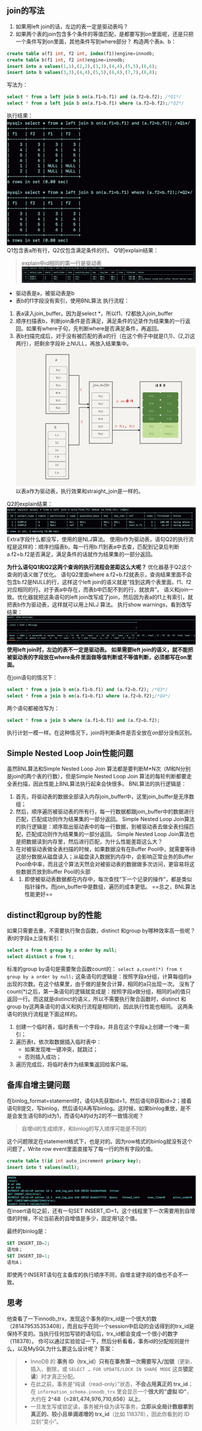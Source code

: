 ## join的写法
1. 如果用left join的话，左边的表一定是驱动表吗？
2. 如果两个表的join包含多个条件的等值匹配，是都要写到on里面呢，还是只把一个条件写到on里面，其他条件写到where部分？
构造两个表a、b：
```sql
create table a(f1 int, f2 int, index(f1))engine=innodb; 
create table b(f1 int, f2 int)engine=innodb; 
insert into a values(1,1),(2,2),(3,3),(4,4),(5,5),(6,6); 
insert into b values(3,3),(4,4),(5,5),(6,6),(7,7),(8,8);
```
写法为：
```sql
select * from a left join b on(a.f1=b.f1) and (a.f2=b.f2); /*Q1*/ 
select * from a left join b on(a.f1=b.f1) where (a.f2=b.f2);/*Q2*/
```
执行结果：
![](MySQL/attachments/e9e731bc8eb2e3917e0cd8fada60b44d_MD5.jpeg)
Q1包含表a所有行，Q2仅包含满足条件的行。
Q1的explain结果：
> explain中id相同的第一行是驱动表
![](MySQL/attachments/cbb6cd6c0b0fa21de6e05a9f0d899822_MD5.jpeg)
- 驱动表是a，被驱动表是b
- 表b的f1字段没有索引，使用BNL算法
执行流程：
1. 表a读入join_buffer。因为是select \*，所以f1、f2都放入join_buffer
2. 顺序扫描表b，判断join条件是否满足，满足条件的记录作为结果集的一行返回。如果有where子句，先判断where是否满足条件，再返回。
3. 表b扫描完成后，对于没有被匹配的表a的行（在这个例子中就是(1,1)、(2,2)这两行），把剩余字段补上NULL，再放入结果集中。
![](MySQL/attachments/1914a17f12f14d0fc4c2c323593981a5_MD5.jpeg)
以表a作为驱动表，执行效果和straight_join是一样的。

Q2的explain结果：
![](MySQL/attachments/7991bce6c3eb5350fc856c4e1522e58e_MD5.jpeg)
Extra字段什么都没写，使用的是NLJ算法。
使用b作为驱动表，语句Q2的执行流程是这样的：顺序扫描表b，每一行用b.f1到表a中去查，匹配到记录后判断a.f2=b.f2是否满足，满足条件的话就作为结果集的一部分返回。

**为什么语句Q1和Q2这两个查询的执行流程会差距这么大呢？**
优化器基于Q2这个查询的语义做了优化。
语句Q2里面where a.f2=b.f2就表示，查询结果里面不会包含b.f2是NULL的行，这样这个left join的语义就是“找到这两个表里面，f1、f2对应相同的行。对于表a中存在，而表b中匹配不到的行，就放弃”。
语义和join一致。优化器就把这条语句的left join改写成了join，然后因为表a的f1上有索引，就把表b作为驱动表，这样就可以用上NLJ 算法。
执行show warnings，看到改写结果：
![](MySQL/attachments/f6bda2dc3eac9af2be94c4fda988471b_MD5.jpeg)
**使用left join时，左边的表不一定是驱动表。**
**如果需要left join的语义，就不能把被驱动表的字段放在where条件里面做等值判断或不等值判断，必须都写在on里面。**

在join语句的情况下：
```sql
select * from a join b on(a.f1=b.f1) and (a.f2=b.f2); /*Q3*/
select * from a join b on(a.f1=b.f1) where (a.f2=b.f2);/*Q4*/
```
两个语句都被改写为：
```sql
select * from a join b where (a.f1=b.f1) and (a.f2=b.f2);
```
执行计划一模一样。在这种情况下，join将判断条件是否全放在on部分没有区别。

## Simple Nested Loop Join性能问题
虽然BNL算法和Simple Nested Loop Join 算法都是要判断M\*N次（M和N分别是join的两个表的行数），但是Simple Nested Loop Join 算法的每轮判断都要走全表扫描，因此性能上BNL算法执行起来会快很多。
BNL算法的执行逻辑是：
1. 首先，将驱动表的数据全部读入内存join_buffer中，这里join_buffer是无序数组；
2. 然后，顺序遍历被驱动表的所有行，每一行数据都跟join_buffer中的数据进行匹配，匹配成功则作为结果集的一部分返回。
Simple Nested Loop Join算法的执行逻辑是：顺序取出驱动表中的每一行数据，到被驱动表去做全表扫描匹配，匹配成功则作为结果集的一部分返回。
Simple Nested Loop Join算法也是把数据读到内存里，然后进行匹配，为什么性能差距这么大？
3. 在对被驱动表做全表扫描的时候，如果数据没有在Buffer Pool中，就需要等待这部分数据从磁盘读入；从磁盘读入数据到内存中，会影响正常业务的Buffer Pool命中率，而且这个算法天然会对被驱动表的数据做多次访问，更容易将这些数据页放到Buffer Pool的头部
4. 1. 即使被驱动表数据都在内存中，每次查找“下一个记录的操作”，都是类似指针操作。而join_buffer中是数组，遍历的成本更低。
==总之，BNL算法性能更好==

## distinct和group by的性能
如果只需要去重，不需要执行聚合函数，distinct 和group by哪种效率高一些呢？
表t的字段a上没有索引：
```sql
select a from t group by a order by null; 
select distinct a from t;
```
标准的group by语句是需要聚合函数count的：
`select a,count(*) from t group by a order by null;`
这条语句的逻辑是：按照字段a分组，计算每组的a出现的次数。在这个结果里，由于做的是聚合计算，相同的a只出现一次。
没有了count(\*)之后，第一条语句的逻辑就变成是：按照字段a做分组，相同的a的值只返回一行。而这就是distinct的语义，所以不需要执行聚合函数时，distinct 和group by这两条语句的语义和执行流程是相同的，因此执行性能也相同。
这两条语句的执行流程是下面这样的。
1. 创建一个临时表，临时表有一个字段a，并且在这个字段a上创建一个唯一索引；
2. 遍历表t，依次取数据插入临时表中：
    - 如果发现唯一键冲突，就跳过；
    - 否则插入成功；
3. 遍历完成后，将临时表作为结果集返回给客户端。

## 备库自增主键问题
在binlog_format=statement时，语句A先获取id=1，然后语句B获取id=2；接着语句B提交，写binlog，然后语句A再写binlog。这时候，如果binlog重放，是不是会发生语句B的id为1，而语句A的id为2的不一致情况呢？
> 自增id的生成顺序，和binlog的写入顺序可能是不同的

这个问题限定在statement格式下，也是对的。因为row格式的binlog就没有这个问题了，Write row event里面直接写了每一行的所有字段的值。
```sql
create table t(id int auto_increment primary key); 
insert into t values(null);
```
![](MySQL/attachments/7601eba4176c3b2e3728ed3b364c9cf2_MD5.jpeg)
在insert语句之前，还有一句SET INSERT_ID=1，这个线程里下一次需要用到自增值的时候，不论当前表的自增值是多少，固定用1这个值。

最终的binlog是：
```sql
SET INSERT_ID=2; 
语句B； 
SET INSERT_ID=1; 
语句A；
```
即使两个INSERT语句在主备库的执行顺序不同，自增主键字段的值也不会不一致。

## 思考
他查看了一下innodb_trx，发现这个事务的trx_id是一个很大的数（281479535353408），而且似乎在同一个session中启动的会话得到的trx_id是保持不变的。当执行任何加写锁的语句后，trx_id都会变成一个很小的数字（118378）。
你可以通过实验验证一下，然后分析看看，事务id的分配规则是什么，以及MySQL为什么要这么设计呢？
答案：
> - InnoDB 的 **事务 ID（trx_id）只有在事务第一次需要写入/加锁**（更新、插入、删除，或 `SELECT … FOR UPDATE/LOCK IN SHARE MODE` 这类**锁定读**）时才真正分配。
> - 在此之前，事务是“纯读（read-only）”状态，**不会占用真正的 trx_id**；在 `information_schema.innodb_trx` 里会显示一个**很大的“虚拟 ID”**，大约在 **2^48（=281,474,976,710,656）以上**。
> - 一旦发生写或锁定读，事务被升级为读写事务，**立即从全局计数器拿到真正的、较小且单调递增的 trx_id**（比如 118378），因此你看到的 ID 立刻“变小”。


